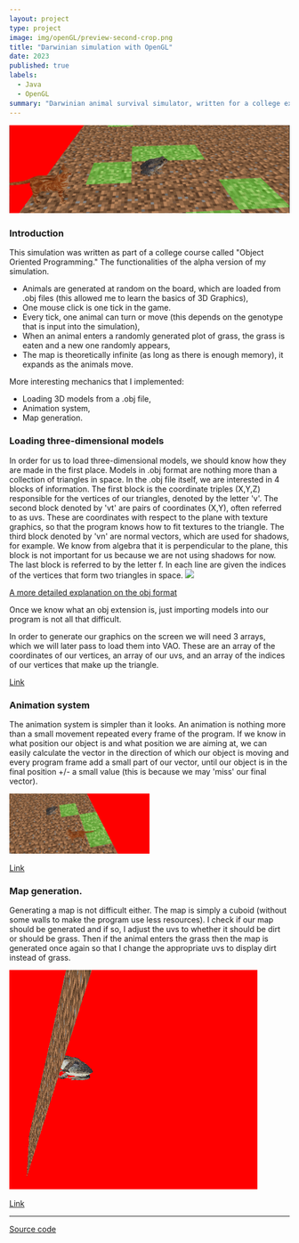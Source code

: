 ```yaml
---
layout: project
type: project
image: img/openGL/preview-second-crop.png
title: "Darwinian simulation with OpenGL"
date: 2023
published: true
labels:
  - Java
  - OpenGL
summary: "Darwinian animal survival simulator, written for a college exercise, my first time with OpenGL."
---
```


<img class="img-fluid" src="../img/openGL/banner.png">
<h3>Introduction</h3>
This simulation was written as part of a college course called "Object Oriented Programming." The functionalities of the alpha version of my simulation. 
<ul>
<li> Animals are generated at random on the board, which are loaded from .obj files (this allowed me to learn the basics of 3D Graphics), </li> 
<li> One mouse click is one tick in the game. </li>
<li> Every tick, one animal can turn or move (this depends on the genotype that is input into the simulation), </li>
<li> When an animal enters a randomly generated plot of grass, the grass is eaten and a new one randomly appears, </li>
<li> The map is theoretically infinite (as long as there is enough memory), it expands as the animals move. </li>
</ul>
More interesting mechanics that I implemented:
<ul>
<li> Loading 3D models from a .obj file, </li>
<li> Animation system, </li>
<li> Map generation. </li>
</ul>
<h3>Loading three-dimensional models</h3>
In order for us to load three-dimensional models, we should know how they are made in the first place. Models in .obj format are nothing more than a collection of triangles in space. In the .obj file itself, we are interested in 4 blocks of information. The first block is the coordinate triples (X,Y,Z) responsible for the vertices of our triangles, denoted by the letter 'v'. The second block denoted by 'vt' are pairs of coordinates (X,Y), often referred to as uvs. These are coordinates with respect to the plane with texture graphics, so that the program knows how to fit textures to the triangle. The third block denoted by 'vn' are normal vectors, which are used for shadows, for example. We know from algebra that it is perpendicular to the plane, this block is not important for us because we are not using shadows for now. The last block is referred to by the letter f. In each line are given the indices of the vertices that form two triangles in space. 

<img class="img-fluid" src="../img/openGL/obj_explaned.avif">

<a href="https://all3dp.com/1/obj-file-format-3d-printing-cad/">A more detailed explanation on the obj format</a>

Once we know what an obj extension is, just importing models into our program is not all that difficult.

In order to generate our graphics on the screen we will need 3 arrays, which we will later pass to load them into VAO. These are an array of the coordinates of our vertices, an array of our uvs, and an array of the indices of our vertices that make up the triangle.

<a href="https://github.com/MyKarcio123/OOPlab/blob/main/Lab7/src/main/java/agh/ics/oop/renderEngine/ObjectLoader.java">Link</a>

<h3>Animation system</h3>

The animation system is simpler than it looks. An animation is nothing more than a small movement repeated every frame of the program. If we know in what position our object is and what position we are aiming at, we can easily calculate the vector in the direction of which our object is moving and every program frame add a small part of our vector, until our object is in the final position +/- a small value (this is because we may 'miss' our final vector).

<img src="../img/openGL/animation.gif" width="50%">


<a href="https://github.com/MyKarcio123/OOPlab/blob/main/Lab7/src/main/java/agh/ics/oop/renderEngine/AnimationController.java">Link</a>


<h3>Map generation.</h3>

Generating a map is not difficult either. The map is simply a cuboid (without some walls to make the program use less resources). I check if our map should be generated and if so, I adjust the uvs to whether it should be dirt or should be grass. Then if the animal enters the grass then the map is generated once again so that I change the appropriate uvs to display dirt instead of grass.

<img src="../img/openGL/bottom.png">

<a href="https://github.com/MyKarcio123/OOPlab/blob/main/Lab7/src/main/java/agh/ics/oop/renderEngine/Terrain.java">Link</a>
<hr>

<a href="https://github.com/MyKarcio123/OOPlab/tree/main/Lab7"><i class="large github icon "></i>Source code</a>
